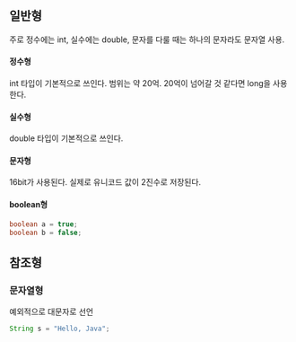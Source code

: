 ## 일반형

주로 정수에는 int, 실수에는 double, 문자를 다룰 때는 하나의 문자라도 문자열 사용.

#### 정수형

int 타입이 기본적으로 쓰인다. 범위는 약 20억. 20억이 넘어갈 것 같다면 long을 사용한다.

#### 실수형

double 타입이 기본적으로 쓰인다.

#### 문자형

16bit가 사용된다. 실제로 유니코드 값이 2진수로 저장된다.

#### boolean형

```java
boolean a = true;
boolean b = false;
```

## 참조형

### 문자열형

예외적으로 대문자로 선언

```java
String s = "Hello, Java";
```
